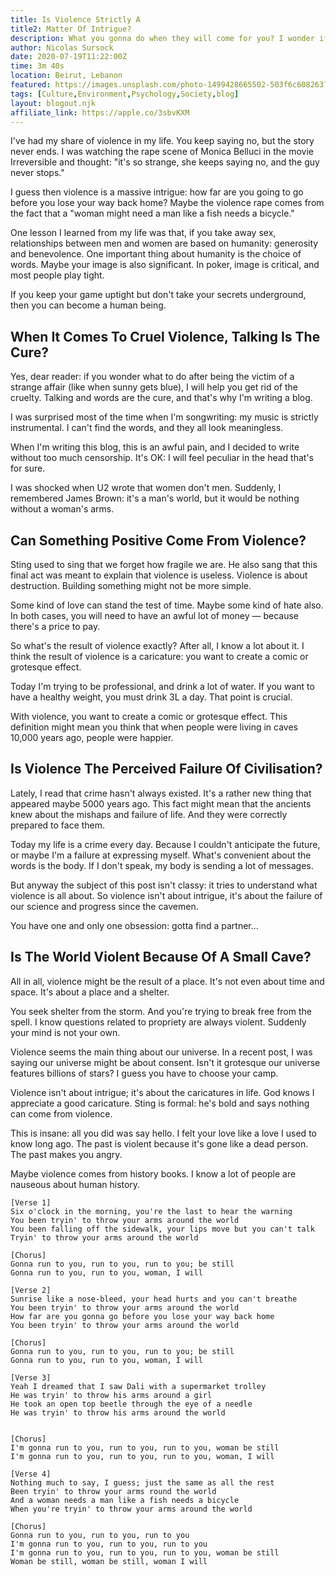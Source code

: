 ```yaml
---
title: Is Violence Strictly A
title2: Matter Of Intrigue?
description: What you gonna do when they will come for you? I wonder if violence isn't a riddle as if you're wondering how bad can this get and how far can this go.
author: Nicolas Sursock
date: 2020-07-19T11:22:00Z
time: 3m 40s
location: Beirut, Lebanon
featured: https://images.unsplash.com/photo-1499428665502-503f6c608263?ixlib=rb-1.2.1&ixid=MnwxMjA3fDB8MHxwaG90by1wYWdlfHx8fGVufDB8fHx8&auto=format&fit=crop&w=1080&q=80
tags: [Culture,Environment,Psychology,Society,blog]
layout: blogout.njk
affiliate_link: https://apple.co/3sbvKXM
---
```


I've had my share of violence in my life. You keep saying no, but the story never ends. I was watching the rape scene of Monica Belluci in the movie Irreversible and thought: "it's so strange, she keeps saying no, and the guy never stops."

I guess then violence is a massive intrigue: how far are you going to go before you lose your way back home? Maybe the violence rape comes from the fact that a "woman might need a man like a fish needs a bicycle."

One lesson I learned from my life was that, if you take away sex, relationships between men and women are based on humanity: generosity and benevolence. One important thing about humanity is the choice of words. Maybe your image is also significant. In poker, image is critical, and most people play tight.

If you keep your game uptight but don't take your secrets underground, then you can become a human being.

## When It Comes To Cruel Violence, Talking Is The Cure?

Yes, dear reader: if you wonder what to do after being the victim of a strange affair (like when sunny gets blue), I will help you get rid of the cruelty. Talking and words are the cure, and that's why I'm writing a blog.

I was surprised most of the time when I'm songwriting: my music is strictly instrumental. I can't find the words, and they all look meaningless.

When I'm writing this blog, this is an awful pain, and I decided to write without too much censorship. It's OK: I will feel peculiar in the head that's for sure.

I was shocked when U2 wrote that women don't men. Suddenly, I remembered James Brown: it's a man's world, but it would be nothing without a woman's arms.

## Can Something Positive Come From Violence?

Sting used to sing that we forget how fragile we are. He also sang that this final act was meant to explain that violence is useless. Violence is about destruction. Building something might not be more simple.

Some kind of love can stand the test of time. Maybe some kind of hate also. In both cases, you will need to have an awful lot of money — because there's a price to pay.

So what's the result of violence exactly? After all, I know a lot about it. I think the result of violence is a caricature: you want to create a comic or grotesque effect.

Today I'm trying to be professional, and drink a lot of water. If you want to have a healthy weight, you must drink 3L a day. That point is crucial.

With violence, you want to create a comic or grotesque effect. This definition might mean you think that when people were living in caves 10,000 years ago, people were happier.

## Is Violence The Perceived Failure Of Civilisation?

Lately, I read that crime hasn't always existed. It's a rather new thing that appeared maybe 5000 years ago. This fact might mean that the ancients knew about the mishaps and failure of life. And they were correctly prepared to face them.

Today my life is a crime every day. Because I couldn't anticipate the future, or maybe I'm a failure at expressing myself. What's convenient about the words is the body. If I don't speak, my body is sending a lot of messages.

But anyway the subject of this post isn't classy: it tries to understand what violence is all about. So violence isn't about intrigue, it's about the failure of our science and progress since the cavemen.

You have one and only one obsession: gotta find a partner...

## Is The World Violent Because Of A Small Cave?

All in all, violence might be the result of a place. It's not even about time and space. It's about a place and a shelter.

You seek shelter from the storm. And you're trying to break free from the spell. I know questions related to propriety are always violent. Suddenly your mind is not your own.

Violence seems the main thing about our universe. In a recent post, I was saying our universe might be about consent. Isn't it grotesque our universe features billions of stars? I guess you have to choose your camp.

Violence isn't about intrigue; it's about the caricatures in life. God knows I appreciate a good caricature. Sting is formal: he's bold and says nothing can come from violence.

This is insane: all you did was say hello. I felt your love like a love I used to know long ago. The past is violent because it's gone like a dead person. The past makes you angry.

Maybe violence comes from history books. I know a lot of people are nauseous about human history.

```
[Verse 1]
Six o'clock in the morning, you're the last to hear the warning
You been tryin' to throw your arms around the world
You been falling off the sidewalk, your lips move but you can't talk
Tryin' to throw your arms around the world

[Chorus]
Gonna run to you, run to you, run to you; be still
Gonna run to you, run to you, woman, I will

[Verse 2]
Sunrise like a nose-bleed, your head hurts and you can't breathe
You been tryin' to throw your arms around the world
How far are you gonna go before you lose your way back home
You been tryin' to throw your arms around the world

[Chorus]
Gonna run to you, run to you, run to you; be still
Gonna run to you, run to you, woman, I will

[Verse 3]
Yeah I dreamed that I saw Dali with a supermarket trolley
He was tryin' to throw his arms around a girl
He took an open top beetle through the eye of a needle
He was tryin' to throw his arms around the world


[Chorus]
I'm gonna run to you, run to you, run to you, woman be still
I'm gonna run to you, run to you, run to you, woman, I will

[Verse 4]
Nothing much to say, I guess; just the same as all the rest
Been tryin' to throw your arms round the world
And a woman needs a man like a fish needs a bicycle
When you're tryin' to throw your arms around the world

[Chorus]
Gonna run to you, run to you, run to you
I'm gonna run to you, run to you, run to you
I'm gonna run to you, run to you, run to you, woman be still
Woman be still, woman be still, woman I will
```
